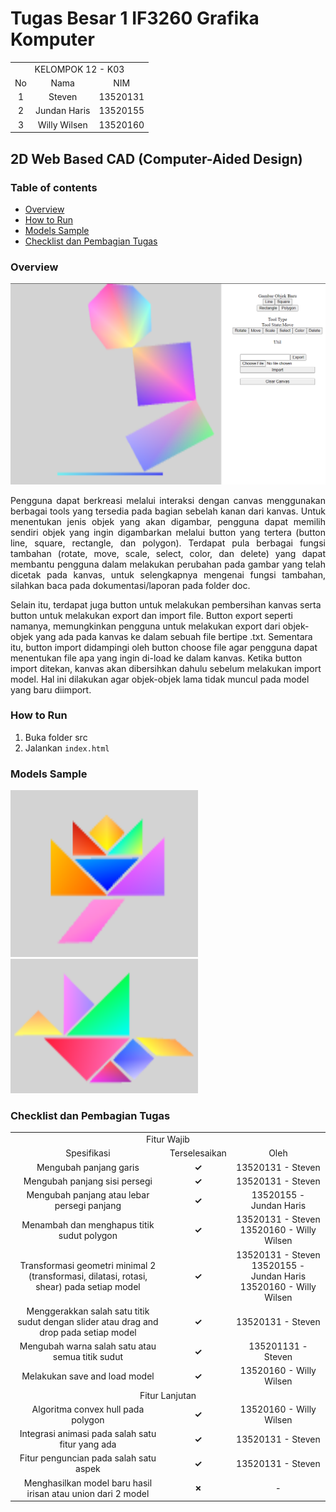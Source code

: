 # Tugas Besar 1 IF3260 Grafika Komputer

<table>
    <tr>
        <td colspan = 3 align = "center">
            KELOMPOK 12 - K03
        </td>
    </tr>
    <tr>
        <td align="center">No</td>
        <td align="center">Nama</td>
        <td align="center">NIM</td>
    </tr>
    <tr>
        <td align="center">1</td>
        <td align="center">Steven</td>
        <td align="center">13520131</td>
    </tr>
    <tr>
        <td align="center">2</td>
        <td align="center">Jundan Haris</td>
        <td align="center">13520155</td>
    </tr>
    <tr>
        <td align="center">3</td>
        <td align="center">Willy Wilsen</td>
        <td align="center">13520160</td>
    </tr>
</table>

## 2D Web Based CAD (Computer-Aided Design)

### Table of contents
* [Overview](#overview)
* [How to Run](#how-to-run)
* [Models Sample](#models-sample)
* [Checklist dan Pembagian Tugas](#checklist-dan-pembagian-tugas)

### Overview

<img
    src="assets/overview.png"
    alt="overview image"
    width="600px"
    >

<p align="justify">
Pengguna dapat berkreasi melalui interaksi dengan canvas menggunakan berbagai tools yang tersedia pada bagian sebelah kanan dari kanvas. Untuk menentukan jenis objek yang akan digambar, pengguna dapat memilih sendiri objek yang ingin digambarkan melalui button yang tertera (button line, square, rectangle, dan polygon). Terdapat pula berbagai fungsi tambahan (rotate, move, scale, select, color, dan delete) yang dapat membantu pengguna dalam melakukan perubahan pada gambar yang telah dicetak pada kanvas, untuk selengkapnya mengenai fungsi tambahan, silahkan baca pada dokumentasi/laporan pada folder doc.

Selain itu, terdapat juga button untuk melakukan pembersihan kanvas serta button untuk melakukan export dan import file. Button export seperti namanya, memungkinkan pengguna untuk melakukan export dari objek-objek yang ada pada kanvas ke dalam sebuah file bertipe .txt. Sementara itu, button import didampingi oleh button choose file agar pengguna dapat menentukan file apa yang ingin di-load ke dalam kanvas. Ketika button import ditekan, kanvas akan dibersihkan dahulu sebelum melakukan import model. Hal ini dilakukan agar objek-objek lama tidak muncul pada model yang baru diimport.

</p>

### How to Run
1. Buka folder src
2. Jalankan `index.html`

### Models Sample
<img src="assets/model-4.png" width=300 />
<br>
<img src="assets/model-5.png" width=300 />

### Checklist dan Pembagian Tugas
<table>
    <tr>
        <td colspan = 3 align = "center">
            Fitur Wajib
        </td>
    </tr>
    <tr>
        <td align="center">Spesifikasi</td>
        <td align="center">Terselesaikan</td>
        <td width="30%" align="center">Oleh</td>
    </tr>
    <tr>
        <td align="center">Mengubah panjang garis</td>
        <td align="center"><strong>✓</strong></td>
        <td align="center">13520131 - Steven</td>
    </tr>
    <tr>
        <td align="center">Mengubah panjang sisi persegi</td>
        <td align="center"><strong>✓</strong></td>
        <td align="center">13520131 - Steven</td>
    </tr>
    <tr>
        <td align="center">Mengubah panjang atau lebar persegi panjang</td>
        <td align="center"><strong>✓</strong></td>
        <td align="center">13520155 - Jundan Haris</td>
    </tr>
    <tr>
        <td align="center">Menambah dan menghapus titik sudut polygon</td>
        <td align="center"><strong>✓</strong></td>
        <td align="center">13520131 - Steven<br>13520160 - Willy Wilsen</td>
    </tr>
    <tr>
        <td align="center">Transformasi geometri minimal 2 (transformasi, dilatasi, rotasi, shear) pada setiap model</td>
        <td align="center"><strong>✓</strong></td>
        <td align="center">13520131 - Steven<br>13520155 - Jundan Haris<br>13520160 - Willy Wilsen</td>
    </tr>
    <tr>
        <td align="center">Menggerakkan salah satu titik sudut dengan slider atau drag and drop pada setiap model</td>
        <td align="center"><strong>✓</strong></td>
        <td align="center">13520131 - Steven</td>
    </tr>
    <tr>
        <td align="center">Mengubah warna salah satu atau semua titik sudut</td>
        <td align="center"><strong>✓</strong></td>
        <td align="center">135201131 - Steven</td>
    </tr>
    <tr>
        <td align="center">Melakukan save and load model</td>
        <td align="center"><strong>✓</strong></td>
        <td align="center">13520160 - Willy Wilsen</td>
    </tr>
    <tr>
        <td colspan = 3 align = "center">
            Fitur Lanjutan
        </td>
    </tr>
    <tr>
        <td align="center">Algoritma convex hull pada polygon</td>
        <td align="center"><strong>✓</strong></td>
        <td align="center">13520160 - Willy Wilsen</td>
    </tr>
    <tr>
        <td align="center">Integrasi animasi pada salah satu fitur yang ada</td>
        <td align="center"><strong>✓</strong></td>
        <td align="center">13520131 - Steven</td>
    </tr>
    <tr>
        <td align="center">Fitur penguncian pada salah satu aspek</td>
        <td align="center"><strong>✓</strong></td>
        <td align="center">13520131 - Steven</td>
    </tr>
    <tr>
        <td align="center">Menghasilkan model baru hasil irisan atau union dari 2 model</td>
        <td align="center"><strong>✗</strong></td>
        <td align="center">-</td>
    </tr>
</table>